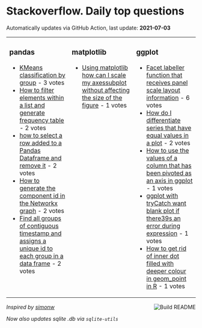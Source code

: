 # Stackoverflow. Daily top questions 

Automatically updates via GitHub Action, last update: **<!-- date starts -->2021-07-03<!-- date ends -->**


<table><tr><td valign="top" width="33%">

### pandas
<!-- pandas starts -->
* [KMeans classification by group](https://stackoverflow.com/questions/68232429/k-means-classification-by-group) - 3 votes
* [How to filter elements within a list and generate frequency table](https://stackoverflow.com/questions/68237180/how-to-filter-elements-within-a-list-and-generate-frequency-table) - 2 votes
* [how to select a row added to a Pandas Dataframe and remove it](https://stackoverflow.com/questions/68237207/how-to-select-a-row-added-to-a-pandas-dataframe-and-remove-it) - 2 votes
* [How to generate the component id in the Networkx graph](https://stackoverflow.com/questions/68235334/how-to-generate-the-component-id-in-the-networkx-graph) - 2 votes
* [Find all groups of contiguous timestamp and assigns a unique id to each group in a data frame](https://stackoverflow.com/questions/68234760/find-all-groups-of-contiguous-timestamp-and-assigns-a-unique-id-to-each-group-in) - 2 votes
<!-- pandas ends -->
</td><td valign="top" width="34%">


### matplotlib
<!-- matplotlib starts -->
* [Using matplotlib how can I scale my axessubplot without affecting the size of the figure](https://stackoverflow.com/questions/68237515/using-matplotlib-how-can-i-scale-my-axes-subplot-without-affecting-the-size-of-t) - 1 votes
<!-- matplotlib ends -->
</td><td valign="top" width="34%">


### ggplot
<!-- ggplot2 starts -->
* [Facet labeller function that receives panel scale  layout information](https://stackoverflow.com/questions/68232425/facet-labeller-function-that-receives-panel-scale-layout-information) - 6 votes
* [How do I differentiate series that have equal values in a plot](https://stackoverflow.com/questions/68237299/how-do-i-differentiate-series-that-have-equal-values-in-a-plot) - 2 votes
* [How to use the values of a column that has been pivoted as an axis in ggplot](https://stackoverflow.com/questions/68236820/how-to-use-the-values-of-a-column-that-has-been-pivoted-as-an-axis-in-ggplot) - 1 votes
* [ggplot with tryCatch want blank plot if there39s an error during expression](https://stackoverflow.com/questions/68239633/ggplot-with-trycatch-want-blank-plot-if-theres-an-error-during-expression) - 1 votes
* [How to get rid of inner dot filled with deeper colour in geom_point in R](https://stackoverflow.com/questions/68232848/how-to-get-rid-of-inner-dot-filled-with-deeper-colour-in-geom-point-in-r) - 1 votes
<!-- ggplot2 ends -->
</td></tr></table>

<a href="https://github.com/hp0404/hp0404/actions"><img src="https://github.com/hp0404/hp0404/workflows/Build%20README/badge.svg" align="right" alt="Build README"></a> <p>*Inspired by  [simonw](https://github.com/simonw/simonw)*</p> <p> *Now also updates sqlite .db via `sqlite-utils`* </p>
